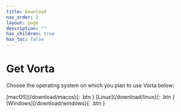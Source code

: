 ```yaml
---
title: Download
nav_order: 2
layout: page
description: ""
has_children: true
has_toc: false
---
```


# Get Vorta
Choose the operating system on which you plan to use Vorta below:

<span class="fs-8">
[macOS](/download/macos){: .btn }
</span>
<span class="fs-8">
[Linux](/download/linux){: .btn }
</span>
<span class="fs-8">
[Windows](/download/windows){: .btn }
</span>
